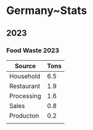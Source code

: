 # Germany~Stats

## 2023
### Food Waste 2023 

| Source     | Tons |
| ---------- | ---- |
| Household  | 6.5  |
| Restaurant | 1.9  |
| Processing | 1.6  |
| Sales      | 0.8  |
| Producton  | 0.2  |
|            |      |


